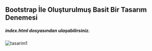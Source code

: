 ## Bootstrap İle Oluşturulmuş Basit Bir Tasarım Denemesi 
##### index.html dosyasından ulaşabilirsiniz.

![tasarim1](https://user-images.githubusercontent.com/77414773/178051543-61c0ed3e-d0de-4ca2-8d95-debb9e56e60a.png)
